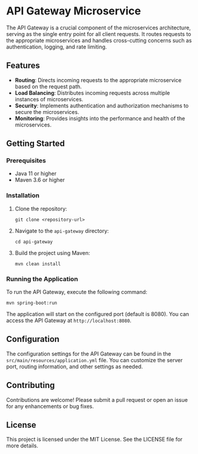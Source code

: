 # API Gateway Microservice

The API Gateway is a crucial component of the microservices architecture, serving as the single entry point for all client requests. It routes requests to the appropriate microservices and handles cross-cutting concerns such as authentication, logging, and rate limiting.

## Features

- **Routing**: Directs incoming requests to the appropriate microservice based on the request path.
- **Load Balancing**: Distributes incoming requests across multiple instances of microservices.
- **Security**: Implements authentication and authorization mechanisms to secure the microservices.
- **Monitoring**: Provides insights into the performance and health of the microservices.

## Getting Started

### Prerequisites

- Java 11 or higher
- Maven 3.6 or higher

### Installation

1. Clone the repository:
   ```
   git clone <repository-url>
   ```
2. Navigate to the `api-gateway` directory:
   ```
   cd api-gateway
   ```
3. Build the project using Maven:
   ```
   mvn clean install
   ```

### Running the Application

To run the API Gateway, execute the following command:
```
mvn spring-boot:run
```

The application will start on the configured port (default is 8080). You can access the API Gateway at `http://localhost:8080`.

## Configuration

The configuration settings for the API Gateway can be found in the `src/main/resources/application.yml` file. You can customize the server port, routing information, and other settings as needed.

## Contributing

Contributions are welcome! Please submit a pull request or open an issue for any enhancements or bug fixes.

## License

This project is licensed under the MIT License. See the LICENSE file for more details.